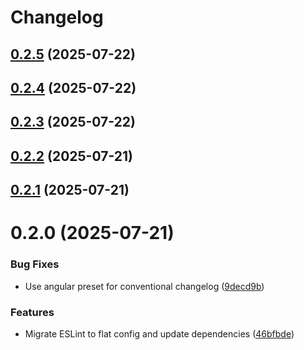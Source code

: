 # Changelog

## [0.2.5](https://github.com/kaidohussar/contentstorage-react/compare/v0.2.4...v0.2.5) (2025-07-22)

## [0.2.4](https://github.com/kaidohussar/contentstorage-react/compare/v0.2.2...v0.2.4) (2025-07-22)

## [0.2.3](https://github.com/kaidohussar/contentstorage-react/compare/v0.2.2...v0.2.3) (2025-07-22)

## [0.2.2](https://github.com/kaidohussar/contentstorage-react/compare/v0.2.1...v0.2.2) (2025-07-21)

## [0.2.1](https://github.com/kaidohussar/contentstorage-react/compare/v0.2.0...v0.2.1) (2025-07-21)

# 0.2.0 (2025-07-21)

### Bug Fixes

- Use angular preset for conventional changelog ([9decd9b](https://github.com/kaidohussar/contentstorage-react/commit/9decd9b124e89f0a4a93036e76b2ca42dcf28539))

### Features

- Migrate ESLint to flat config and update dependencies ([46bfbde](https://github.com/kaidohussar/contentstorage-react/commit/46bfbde0c759bc82896b36d454820ab3e749b7eb))
